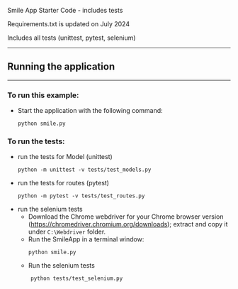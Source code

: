 Smile App Starter Code - includes tests

Requirements.txt is updated on July 2024

Includes all tests (unittest, pytest, selenium)

------------------------
## Running the application
-----------------------

### To run this example:
- Start the application with the following command:
    ```
    python smile.py
    ```

### To run the tests:
- run the tests for Model (unittest)
    ``` 
    python -m unittest -v tests/test_models.py 
    ```
- run the tests for routes (pytest)
    ```
    python -m pytest -v tests/test_routes.py
    ```
- run the selenium tests
    * Download the Chrome webdriver for your Chrome browser version (https://chromedriver.chromium.org/downloads); extract and copy it under `C:\Webdriver` folder.
    * Run the SmileApp in a terminal window: 
        ```
        python smile.py
        ```
    * Run the selenium tests
    ```
        python tests/test_selenium.py
    ```